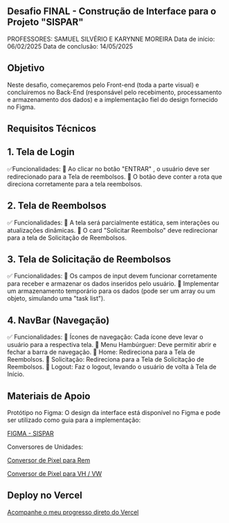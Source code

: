 ## Desafio FINAL - Construção de Interface para o Projeto "SISPAR"
PROFESSORES: SAMUEL SILVÉRIO E KARYNNE MOREIRA
Data de início: 06/02/2025
Data de conclusão: 14/05/2025


## Objetivo
Neste desafio, começaremos pelo Front-end (toda a parte visual) e concluiremos no Back-End (responsável pelo recebimento, processamento e armazenamento dos dados) e a implementação fiel do design fornecido no Figma.


## Requisitos Técnicos

## 1. Tela de Login

✅Funcionalidades:
🔹 Ao clicar no botão "ENTRAR" , o usuário deve ser redirecionado para a Tela de reembolsos.
🔹 O botão deve conter a rota que direciona corretamente para a tela reembolsos. 

## 2. Tela de Reembolsos

✅ Funcionalidades:
 🔹 A tela será parcialmente estática, sem interações ou atualizações dinâmicas.
 🔹 O card "Solicitar Reembolso" deve redirecionar para a tela de Solicitação de Reembolsos.

## 3. Tela de Solicitação de Reembolsos

✅ Funcionalidades: 
🔹 Os campos de input devem funcionar corretamente para receber e armazenar os dados inseridos pelo usuário. 
🔹 Implementar um armazenamento temporário para os dados (pode ser um array ou um objeto, simulando uma "task list").

## 4. NavBar (Navegação)

✅ Funcionalidades:
 🔹 Ícones de navegação: Cada ícone deve levar o usuário para a respectiva tela. 
🔹 Menu Hambúrguer: Deve permitir abrir e fechar a barra de navegação. 
🔹 Home: Redireciona para a Tela de Reembolsos. 
🔹 Solicitação: Redireciona para a Tela de Solicitação de Reembolsos. 
🔹 Logout: Faz o logout, levando o usuário de volta à Tela de Início.

 
## Materiais de Apoio
Protótipo no Figma:
O design da interface está disponível no Figma e pode ser utilizado como guia para a implementação:

<a href="https://www.figma.com/design/HiQqNZdfEVGoBaxq1xZ4IK/PortoLogistica?node-id=0-1&node-type=canvas&t=EBrJTvSNNssHRodT-0&authuser=0/">FIGMA - SISPAR</a>

Conversores de Unidades:

<a href="https://nekocalc.com/px-to-rem-converter?authuser=0/">Conversor de Pixel para Rem</a>

<a href="https://khaledkzy.github.io/pixel-vh-vw-converter/?authuser=0/">Conversor de Pixel para VH / VW</a>

## Deploy no Vercel
<a href="https://vercel.com/gabriels-projects-07a8013f/projeto-sispar/">Acompanhe o meu progresso direto do Vercel</a>

